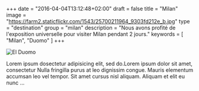 +++
date = "2016-04-04T13:12:48+02:00"
draft = false
title = "Milan"
image = "https://farm2.staticflickr.com/1543/25700211964_9303fd212e_b.jpg"
type = "destination"
group = "milan"
description = "Nous avons profité de l'exposition universelle pour visiter Milan pendant 2 jours."
keywords = [
	"Milan",
	"Duomo"
	]
+++

![El Duomo](https://farm2.staticflickr.com/1543/25700211964_9303fd212e_b.jpg)

Lorem ipsum dosectetur adipisicing elit, sed do.Lorem ipsum dolor sit amet, consectetur Nulla fringilla purus at leo dignissim congue. Mauris elementum accumsan leo vel tempor. Sit amet cursus nisl aliquam. Aliquam et elit eu nunc …

